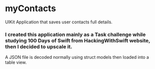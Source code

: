 # myContacts
UIKit Application that saves user contacts full details.

### I created this application mainly as a Task challenge while studying 100 Days of Swift from HackingWithSwift website, then I decided to upscale it.
A JSON file is decoded normally using struct models then loaded into a table view. 
